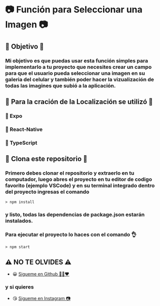 # 📷 Función para Seleccionar una Imagen 📷

## 🏁 Objetivo 🏁

### Mi objetivo es que puedas usar esta función simples para implementarlo a tu proyecto que necesites crear un campo para que el usuario pueda seleccionar una imagen en su galeria del celular y también poder hacer la vizualización de todas las imagines que subió a la aplicación.

## 👷 Para la cración de la Localización se utilizó 👷

### 🔧 Expo

### 🔧 React-Native

### 🔧 TypeScript

## 🕺 Clona este repositorio 🕺
### Primero debes clonar el repositorio y extraerlo en tu computador, luego abres el proyecto en tu editor de codigo favorito (ejemplo VSCode) y en su terminal integrado dentro del proyecto ingresas el comando
	> npm install
### y listo, todas las dependencias de package.json estarán instalados.
### Para ejecutar el proyecto lo haces con el comando 👌
	> npm start

## ⚠️ NO TE OLVIDES ⚠️

- 😀 [Sigueme en Github 🙋‍♂️❤️](https://github.com/LeandroGCruzP)

### y si quieres

- 😘 [Sigueme en Instagram 📷](https://www.instagram.com/lea_gcruz/)
